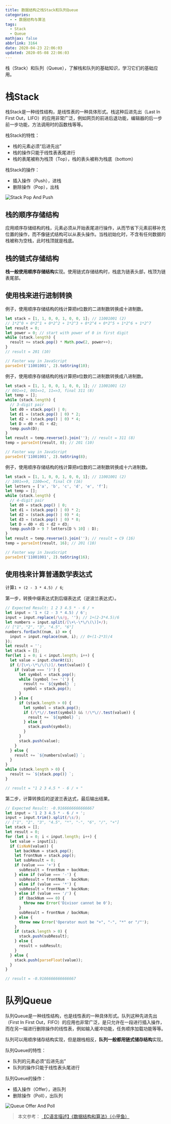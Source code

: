 ```yaml
---
title: 数据结构之栈Stack和队列Queue
categories:
  - - 数据结构与算法
tags:
  - Stack
  - Queue
mathjax: false
abbrlink: 3164
date: 2020-04-23 22:06:03
updated: 2020-05-08 22:06:03
---
```


栈（Stack）和队列（Queue），了解栈和队列的基础知识，学习它们的基础应用。

<!-- more -->

# 栈Stack

栈Stack是一种线性结构，是线性表的一种具体形式。栈这种后进先出（Last In First Out，LIFO）的应用非常广泛，例如网页的前进后退功能，编辑器的后一步前一步功能，方法调用时的函数栈等等。

栈Stack的特性：
- 栈的元素必须“后进先出”
- 栈的操作只能于线性表表尾进行
- 栈的表尾被称为栈顶（Top），栈的表头被称为栈底（bottom）

栈Stack的操作：
- 插入操作（Push），进栈
- 删除操作（Pop），出栈

![Stack Pop And Push](/gallery/data-structure-stack.png)

## 栈的顺序存储结构

应用顺序存储结构的栈，元素必须从开始表尾进行操作，从而节省下元素前移补充位置的操作，而不像链式结构可以从表头操作。当栈初始化时，不含有任何数据的栈被称为空栈，此时栈顶就是栈底。

## 栈的链式存储结构

**栈一般使用顺序存储结构**实现。使用链式存储结构时，栈底为链表头部，栈顶为链表尾部。

## 使用栈来进行进制转换

例子，使用顺序存储结构的栈计算把`8`位数的二进制数转换成十进制数。
``` js Javascript
let stack = [1, 1, 0, 0, 1, 0, 0, 1]; // 11001001 (2)
// 1*2^0 + 0*2^1 + 0*2^2 + 1*2^3 + 0*2^4 + 0*2^5 + 1*2^6 + 1*2^7
let result = 0;
let power = 0; // start with power of 0 in first digit
while (stack.length) {
  result += stack.pop() * Math.pow(2, power++);
}
// result = 201 (10)

// Faster way in JavaScript
parseInt('11001001', 2).toString(10);
```

例子，使用顺序存储结构的栈计算把`8`位数的二进制数转换成八进制数。
``` js Javascript
let stack = [1, 1, 0, 0, 1, 0, 0, 1]; // 11001001 (2)
// 001=>1, 001=>1, 11=>3, final 311 (8)
let temp = [];
while (stack.length) {
  // 3-digit pair
  let d0 = stack.pop() | 0;
  let d1 = (stack.pop() | 0) * 2;
  let d2 = (stack.pop() | 0) * 4;
  let D = d0 + d1 + d2;
  temp.push(D);
}
let result = temp.reverse().join(''); // result = 311 (8)
temp = parseInt(result, 8); // 201 (10)

// Faster way in JavaScript
parseInt('11001001', 2).toString(8);
```

例子，使用顺序存储结构的栈计算把`8`位数的二进制数转换成十六进制数。
``` js Javascript
let stack = [1, 1, 0, 0, 1, 0, 0, 1]; // 11001001 (2)
// 1001=>9, 1100=>C, final C9 (16)
let letters = ['a', 'b', 'c', 'd', 'e', 'f'];
let temp = [];
while (stack.length) {
  // 4-digit pair
  let d0 = stack.pop() | 0;
  let d1 = (stack.pop() | 0) * 2;
  let d2 = (stack.pop() | 0) * 4;
  let d3 = (stack.pop() | 0) * 8;
  let D = d0 + d1 + d2 + d3;
  temp.push(D > 9 ? letters[D % 10] : D);
}
let result = temp.reverse().join(''); // result = C9 (16)
temp = parseInt(result, 16); // 201 (10)

// Faster way in JavaScript
parseInt('11001001', 2).toString(16);
```

## 使用栈来计算普通数学表达式

计算`1 + (2 - 3 * 4.5) / 6`;

第一步，转换中缀表达式到后缀表达式（逆波兰表达式）。

``` js JavaScript
// Expected Result: 1 2 3 4.5 * - 6 / +
let input = '1 + (2 - 3 * 4.5) / 6';
input = input.replace(/\s/g, ''); // 1+(2-3*4.5)/6
let numbers = input.split(/[\+\-\*\/\(\)]+/);
// ["1", "2", "3", "4.5", "6"]
numbers.forEach((num, i) => {
  input = input.replace(num, i); // 0+(1-2*3)/4
});
let result = '';
let stack = [];
for(let i = 0; i < input.length; i++) {
  let value = input.charAt(i);
  if (/[\+\-\*\/\(\)]/.test(value)) {
    if (value === ')') {
      let symbol = stack.pop();
      while (symbol !== '(') {
        result += `${symbol} `;
        symbol = stack.pop();
      }
    } else {
      if (stack.length > 0) {
        let symbol = stack.pop();
        if (/\*\//.test(symbol) && !/\*\//.test(value)) {
          result += `${symbol} `;
        } else {
          stack.push(symbol);
        }
      }
      stack.push(value);
    }
  } else {
    result += `${numbers[value]} `;
  }
}
while (stack.length > 0) {
  result += `${stack.pop()} `;
}

// result = "1 2 3 4.5 * - 6 / + "
```

第二步，计算转换后的逆波兰表达式，最后输出结果。

``` js JavaScript
// Expected Result: -0.9166666666666667
let input = '1 2 3 4.5 * - 6 / + ';
input = input.trim().split(/\s/);
// ["1", "2", "3", "4.5", "*", "-", "6", "/", "+"]
let stack = [];
let result = 0;
for (let i = 0; i < input.length; i++) {
  let value = input[i];
  if (isNaN(value)) {
    let backNum = stack.pop();
    let frontNum = stack.pop();
    let subResult = 0;
    if (value === '+') {
      subResult = frontNum + backNum;
    } else if (value === '-') {
      subResult = frontNum - backNum;
    } else if (value === '*') {
      subResult = frontNum * backNum;
    } else if (value === '/') {
      if (backNum === 0) {
        throw new Error('Divisor cannot be 0');
      }
      subResult = frontNum / backNum;
    } else {
      throw new Error('Operator must be "+", "-", "*" or "/"');
    }
    if (stack.length > 0) {
      stack.push(subResult);
    } else {
      result = subResult;
    }
  } else {
    stack.push(parseFloat(value));
  }
}

// result = -0.9166666666666667
```

# 队列Queue

队列Queue是一种线性结构，也是线性表的一种具体形式。队列这种先进先出（First In First Out，FIFO）的应用也非常广泛，是只允许在一段进行插入操作，而在另一端进行删除操作的线性表，例如输入缓冲功能，任务顺序加载功能等等。

队列可以用顺序储存结构实现，但是跟栈相反，**队列一般都用链式储存结构**实现。

队列Queue的特性：
- 队列的元素必须“后进先出”
- 队列的操作只能于线性表头尾进行

队列Queue的操作：
- 插入操作（Offer），进队列
- 删除操作（Poll），出队列

![Queue Offer And Poll](/gallery/data-structure-queue.png)

> 本文参考：
> [【C语言描述】《数据结构和算法》（小甲鱼）](https://www.bilibili.com/video/BV1jW411K7yg)